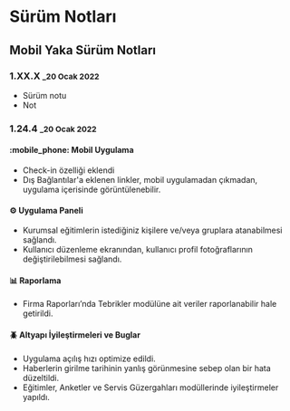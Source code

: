 # Sürüm Notları

## Mobil Yaka Sürüm Notları

### 1.XX.X <small>_20 Ocak 2022</small>

- Sürüm notu
- Not

### 1.24.4 <small>_20 Ocak 2022</small>

#### :mobile_phone: Mobil Uygulama

- Check-in özelliği eklendi
- Dış Bağlantılar'a eklenen linkler, mobil uygulamadan çıkmadan, uygulama içerisinde görüntülenebilir.

#### :gear: Uygulama Paneli

- Kurumsal eğitimlerin istediğiniz kişilere ve/veya gruplara atanabilmesi sağlandı.
- Kullanıcı düzenleme ekranından, kullanıcı profil fotoğraflarının değiştirilebilmesi sağlandı.

#### :bar_chart: Raporlama

- Firma Raporları’nda Tebrikler modülüne ait veriler raporlanabilir hale getirildi.

#### :beetle: Altyapı İyileştirmeleri ve Buglar

- Uygulama açılış hızı optimize edildi.
- Haberlerin girilme tarihinin yanlış görünmesine sebep olan bir hata düzeltildi.
- Eğitimler, Anketler ve Servis Güzergahları modüllerinde iyileştirmeler yapıldı.